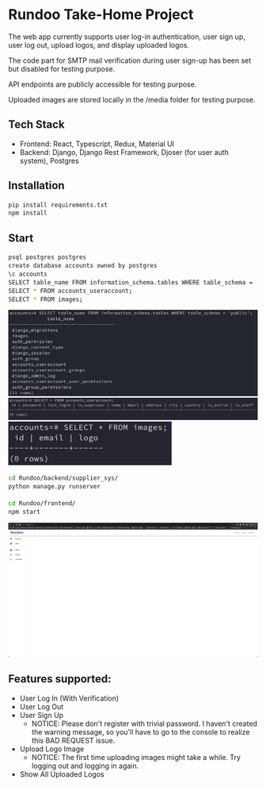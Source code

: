 # Rundoo Take-Home Project
The web app currently supports user log-in authentication, user sign up, user log out, upload logos, and display uploaded logos.

The code part for SMTP mail verification during user sign-up has been set but disabled for testing purpose.

API endpoints are publicly accessible for testing purpose. 

Uploaded images are stored locally in the /media folder for testing purpose.

## Tech Stack

- Frontend: React, Typescript, Redux, Material UI
- Backend: Django, Django Rest Framework, Djoser (for user auth system), Postgres

## Installation

```bash
pip install requirements.txt
npm install
```

## Start

```bash
psql postgres postgres
create database accounts owned by postgres
\c accounts
SELECT table_name FROM information_schema.tables WHERE table_schema = 'public';
SELECT * FROM accounts_useraccount;
SELECT * FROM images;
```

![Alt text](image.png)
![Alt text](image-1.png)
![Alt text](image-2.png)

```bash
cd Rundoo/backend/supplier_sys/
python manage.py runserver

cd Rundoo/frontend/
npm start
```

![Alt text](image-3.png)


## Features supported:

- User Log In (With Verification)
- User Log Out
- User Sign Up
  - NOTICE: Please don't register with trivial password. I haven't created the warning message, so you'll have to go to the console to realize this BAD REQUEST issue.
- Upload Logo Image
  - NOTICE: The first time uploading images might take a while. Try logging out and logging in again.
- Show All Uploaded Logos

